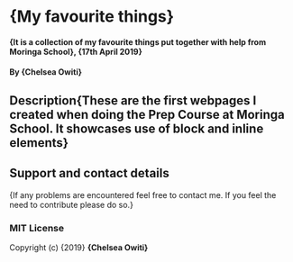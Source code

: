 # {My favourite things}
#### {It is a collection of my favourite things put together with help from Moringa School}, {17th April 2019}
#### By **{Chelsea Owiti}**
## Description{These are the first webpages I created when doing the Prep Course at Moringa School. It showcases use of block and inline elements}

## Support and contact details
{If any problems are encountered feel free to contact me. If you feel the need to contribute please do so.}
### MIT License

Copyright (c) {2019} **{Chelsea Owiti}**